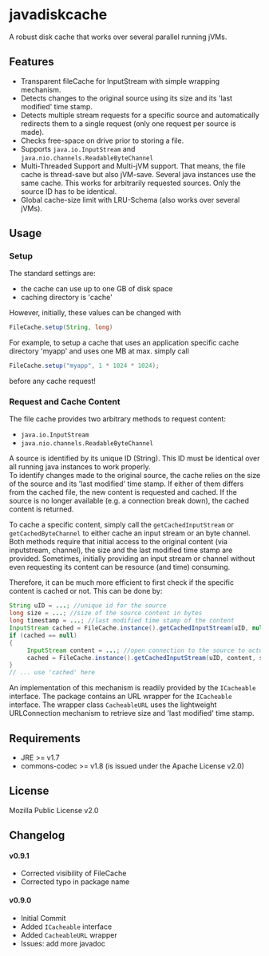 # javadiskcache #

A robust disk cache that works over several parallel running jVMs.

 
## Features ##

 * Transparent fileCache for InputStream with simple wrapping mechanism.
 * Detects changes to the original source using its size and its 'last modified' time stamp.
 * Detects multiple stream requests for a specific source and automatically redirects them to a single request (only one request per source is made).
 * Checks free-space on drive prior to storing a file.
 * Supports `java.io.InputStream` and `java.nio.channels.ReadableByteChannel`
 * Multi-Threaded Support and Multi-jVM support. That means, the file cache is thread-save but also jVM-save. Several java instances use the same cache. This works for arbitrarily requested sources. Only the source ID has to be identical.
 * Global cache-size limit with LRU-Schema (also works over several jVMs).

## Usage ##

### Setup ###
 
 The standard settings are:
  * the cache can use up to one GB of disk space
  * caching directory is 'cache'

 However, initially, these values can be changed with
 
```java
FileCache.setup(String, long)
```
 
 For example, to setup a cache that uses an application specific cache directory 'myapp' and uses one MB at max. simply call
 
```java
FileCache.setup("myapp", 1 * 1024 * 1024);
```
 
 before any cache request!
 
### Request and Cache Content ###
 
 The file cache provides two arbitrary methods to request content:
  * `java.io.InputStream`
  * `java.nio.channels.ReadableByteChannel`

 A source is identified by its unique ID (String). This ID must be identical over all running java instances to work properly.  
 To identify changes made to the original source, the cache relies on the size of the source and its 'last modified' time stamp.
 If either of them differs from the cached file, the new content is requested and cached.
 If the source is no longer available (e.g. a connection break down), the cached content is returned.
 
 To cache a specific content, simply call the `getCachedInputStream` or `getCachedByteChannel` to either cache an input stream or an byte channel.
 Both methods require that initial access to the original content (via inputstream, channel), the size and the last modified time stamp are provided.
 Sometimes, initially providing an input stream or channel without even requesting its content can be resource (and time) consuming.

 Therefore, it can be much more efficient to first check if the specific content is cached or not.
 This can be done by:
 
```java
String uID = ...; //unique id for the source
long size = ...; //size of the source content in bytes
long timestamp = ...; //last modified time stamp of the content
InputStream cached = FileCache.instance().getCachedInputStream(uID, null, size, timestamp);
if (cached == null)
{
	 InputStream content = ...; //open connection to the source to actually cache the content
	 cached = FileCache.instance().getCachedInputStream(uID, content, size, timestamp);
}
// ... use 'cached' here
```
 
An implementation of this mechanism is readily provided by the `ICacheable` interface.
The package contains an URL wrapper for the `ICacheable` interface.
The wrapper class `CacheableURL` uses the lightweight URLConnection mechanism to retrieve size and 'last modified' time stamp.

## Requirements ##
 * JRE >= v1.7
 * commons-codec >= v1.8 (is issued under the Apache License v2.0)

## License ##
 Mozilla Public License v2.0

## Changelog ##

#### v0.9.1 ####
 * Corrected visibility of FileCache
 * Corrected typo in package name
 
#### v0.9.0 ####
 * Initial Commit
 * Added `ICacheable` interface
 * Added `CacheableURL` wrapper
 * Issues: add more javadoc
